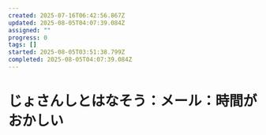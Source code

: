 ```yaml
---
created: 2025-07-16T06:42:56.867Z
updated: 2025-08-05T04:07:39.084Z
assigned: ""
progress: 0
tags: []
started: 2025-08-05T03:51:38.799Z
completed: 2025-08-05T04:07:39.084Z
---
```


# じょさんしとはなそう：メール：時間がおかしい
